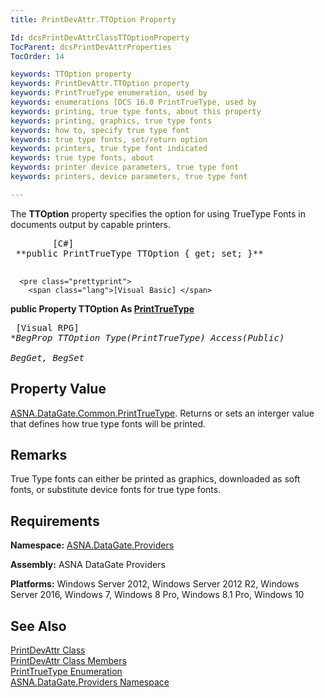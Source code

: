 ```yaml
---
title: PrintDevAttr.TTOption Property

Id: dcsPrintDevAttrClassTTOptionProperty
TocParent: dcsPrintDevAttrProperties
TocOrder: 14

keywords: TTOption property
keywords: PrintDevAttr.TTOption property
keywords: PrintTrueType enumeration, used by
keywords: enumerations [DCS 16.0 PrintTrueType, used by
keywords: printing, true type fonts, about this property
keywords: printing, graphics, true type fonts
keywords: how to, specify true type font
keywords: true type fonts, set/return option
keywords: printers, true type font indicated
keywords: true type fonts, about
keywords: printer device parameters, true type font
keywords: printers, device parameters, true type font

---
```


The **TTOption** property specifies the option for using TrueType Fonts in documents output by capable printers. 
<pre class="prettyprint">
        <span class="lang">[C#]</span>
 **public PrintTrueType TTOption { get; set; }** 
      </pre>
      <pre class="prettyprint">
        <span class="lang">[Visual Basic] </span>
 **public Property TTOption As [PrintTrueType](print-true-type-enumeration.html)** 
      </pre>
      <pre class="prettyprint">
        <span class="lang">[Visual RPG]</span>
 **BegProp TTOption Type(PrintTrueType) Access(*Public) <br />    BegGet,    BegSet** 
      </pre>

## Property Value

[ASNA.DataGate.Common.PrintTrueType](print-true-type-enumeration.html). Returns or sets an interger value that defines how true type fonts will be printed. 
## Remarks

True Type fonts can either be printed as graphics, downloaded as soft fonts, or substitute device fonts for true type fonts.
## Requirements

**Namespace:** [ ASNA.DataGate.Providers](datagate-providers-namespace.html) 

**Assembly:** ASNA DataGate Providers

**Platforms:** Windows Server 2012, Windows Server 2012 R2, Windows Server 2016, Windows 7, Windows 8 Pro, Windows 8.1 Pro, Windows 10
## See Also


[PrintDevAttr Class](print-dev-attr-class.html)
      <br />
[PrintDevAttr Class Members](print-dev-attr-members.html)
      <br />
[PrintTrueType Enumeration](print-true-type-enumeration.html)
      <br />
[ASNA.DataGate.Providers Namespace](datagate-providers-namespace.html)

